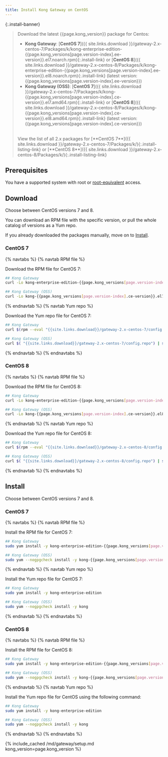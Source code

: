 ```yaml
---
title: Install Kong Gateway on CentOS
---
```


<!-- Banner with links to latest downloads -->
<!-- The install-link and install-listing-link classes are used for tracking, do not remove -->

{:.install-banner}
> Download the latest {{page.kong_version}} package for Centos:
> * **Kong Gateway**:
> [**CentOS 7**]({{ site.links.download }}/gateway-2.x-centos-7/Packages/k/kong-enterprise-edition-{{page.kong_versions[page.version-index].ee-version}}.el7.noarch.rpm){:.install-link} or
> [**CentOS 8**]({{ site.links.download }}/gateway-2.x-centos-8/Packages/k/kong-enterprise-edition-{{page.kong_versions[page.version-index].ee-version}}.el8.noarch.rpm){:.install-link}
> (latest version: {{page.kong_versions[page.version-index].ee-version}})
> * **Kong Gateway (OSS)**:
> [**CentOS 7**]({{ site.links.download }}/gateway-2.x-centos-7/Packages/k/kong-{{page.kong_versions[page.version-index].ce-version}}.el7.amd64.rpm){:.install-link} or
> [**CentOS 8**]({{ site.links.download }}/gateway-2.x-centos-8/Packages/k/kong-{{page.kong_versions[page.version-index].ce-version}}.el8.amd64.rpm){:.install-link}
> (latest version: {{page.kong_versions[page.version-index].ce-version}})
>
> <br>
> <span class="install-subtitle">View the list of all 2.x packages for
> [**CentOS 7**]({{ site.links.download }}/gateway-2.x-centos-7/Packages/k/){:.install-listing-link} or
> [**CentOS 8**]({{ site.links.download }}/gateway-2.x-centos-8/Packages/k/){:.install-listing-link} </span>

## Prerequisites

You have a supported system with root or [root-equivalent](/gateway/{{page.kong_version}}/plan-and-deploy/kong-user) access.

## Download

Choose between CentOS versions 7 and 8.

You can download an RPM file with the specific version, or pull the whole catalog of versions as a Yum repo.

If you already downloaded the packages manually, move on to [Install](#install).

### CentOS 7

{% navtabs %}
{% navtab RPM file %}

Download the RPM file for CentOS 7:

```bash
## Kong Gateway
curl -Lo kong-enterprise-edition-{{page.kong_versions[page.version-index].ee-version}}.el7.noarch.rpm $( rpm --eval "{{ site.links.download }}/gateway-2.x-centos-7/Packages/k/kong-enterprise-edition-{{page.kong_versions[page.version-index].ee-version}}.el7.noarch.rpm")
```

```bash
## Kong Gateway (OSS)
curl -Lo kong-{{page.kong_versions[page.version-index].ce-version}}.el7.amd64.rpm $(rpm --eval "{{ site.links.download }}/gateway-2.x-centos-7/Packages/k/kong-{{page.kong_versions[page.version-index].ce-version}}.el7.amd64.rpm")
```

{% endnavtab %}
{% navtab Yum repo %}

Download the Yum repo file for CentOS 7:

```bash
## Kong Gateway
curl $(rpm --eval "{{site.links.download}}/gateway-2.x-centos-7/config.repo") | sudo tee /etc/yum.repos.d/kong-enterprise-edition.repo
```

```bash
## Kong Gateway (OSS)
curl $( "{{site.links.download}}/gateway-2.x-centos-7/config.repo") | sudo tee /etc/yum.repos.d/kong.repo
```

{% endnavtab %}
{% endnavtabs %}

### CentOS 8

{% navtabs %}
{% navtab RPM file %}

Download the RPM file for CentOS 8:

```bash
## Kong Gateway
curl -Lo kong-enterprise-edition-{{page.kong_versions[page.version-index].ee-version}}.el8.noarch.rpm $( rpm --eval "{{ site.links.download }}/gateway-2.x-centos-8/Packages/k/kong-enterprise-edition-{{page.kong_versions[page.version-index].ee-version}}.el8.noarch.rpm")
```

```bash
## Kong Gateway (OSS)
curl -Lo kong-{{page.kong_versions[page.version-index].ce-version}}.el8.amd64.rpm $(rpm --eval "{{ site.links.download }}/gateway-2.x-centos-8/Packages/k/kong-{{page.kong_versions[page.version-index].ce-version}}.el8.amd64.rpm")
```

{% endnavtab %}
{% navtab Yum repo %}

Download the Yum repo file for CentOS 8:

```bash
## Kong Gateway
curl $(rpm --eval "{{site.links.download}}/gateway-2.x-centos-8/config.repo") | sudo tee /etc/yum.repos.d/kong-enterprise-edition.repo
```

```bash
## Kong Gateway (OSS)
curl $( "{{site.links.download}}/gateway-2.x-centos-8/config.repo") | sudo tee /etc/yum.repos.d/kong.repo
```

{% endnavtab %}
{% endnavtabs %}

## Install

Choose between CentOS versions 7 and 8.

### CentOS 7

{% navtabs %}
{% navtab RPM file %}

Install the RPM file for CentOS 7:

```bash
## Kong Gateway
sudo yum install -y kong-enterprise-edition-{{page.kong_versions[page.version-index].ee-version}}.el7.noarch.rpm
```

```bash
## Kong Gateway (OSS)
sudo yum --nogpgcheck install -y kong-{{page.kong_versions[page.version-index].ce-version}}.el7.amd64.rpm
```

{% endnavtab %}
{% navtab Yum repo %}

Install the Yum repo file for CentOS 7:

```bash
## Kong Gateway
sudo yum install -y kong-enterprise-edition
```

```bash
## Kong Gateway (OSS)
sudo yum --nogpgcheck install -y kong
```

{% endnavtab %}
{% endnavtabs %}

### CentOS 8

{% navtabs %}
{% navtab RPM file %}

Install the RPM file for CentOS 8:

```bash
## Kong Gateway
sudo yum install -y kong-enterprise-edition-{{page.kong_versions[page.version-index].ee-version}}.el8.noarch.rpm
```

```bash
## Kong Gateway (OSS)
sudo yum --nogpgcheck install -y kong-{{page.kong_versions[page.version-index].ce-version}}.el8.amd64.rpm
```

{% endnavtab %}
{% navtab Yum repo %}

Install the Yum repo file for CentOS using the following command:

```bash
## Kong Gateway
sudo yum install -y kong-enterprise-edition
```

```bash
## Kong Gateway (OSS)
sudo yum --nogpgcheck install -y kong
```

{% endnavtab %}
{% endnavtabs %}

<!-- Setup content shared between all Linux installation topics: Amazon Linux, CentOS, Ubuntu, and RHEL.
Includes the following sections: Setup configs, Using a database, Using a yaml declarative config file,
Using a yaml declarative config file, Verify install, Enable and configure Kong Manager, Enable Dev Portal,
Support, and Next Steps.

Located in the app/_includes/md/gateway folder.

See https://docs.konghq.com/contributing/includes/ for more information about using includes in this project.
-->

{% include_cached /md/gateway/setup.md kong_version=page.kong_version %}
